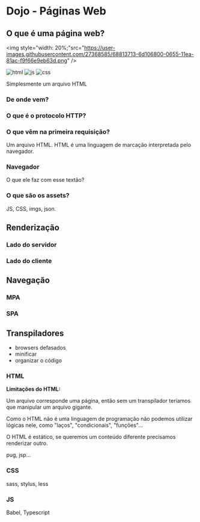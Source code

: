 # Dojo - Páginas Web

## O que é uma página web?

<style></style>

<img style="width: 20%;"src="https://user-images.githubusercontent.com/27368585/68813713-6d106800-0655-11ea-81ac-f9f66e9eb63d.png" />

![html](https://user-images.githubusercontent.com/27368585/68813713-6d106800-0655-11ea-81ac-f9f66e9eb63d.png)
![js](https://user-images.githubusercontent.com/27368585/68813714-6d106800-0655-11ea-9a3d-9ef52fa29dac.png)
![css](https://user-images.githubusercontent.com/27368585/68813737-84e7ec00-0655-11ea-9736-9b534ac189ab.jpg)


Simplesmente um arquivo HTML 

### De onde vem?

### O que é o protocolo HTTP?

### O que vêm na primeira requisição?

Um arquivo HTML. HTML é uma linguagem de marcação interpretada pelo navegador.

### Navegador

O que ele faz com esse textão?

### O que são os assets?

JS, CSS, imgs, json.

## Renderização

### Lado do servidor

### Lado do cliente

## Navegação

### MPA

### SPA

## Transpiladores

- browsers defasados
- minificar
- organizar o código

### HTML

**Limitações do HTML:**

Um arquivo corresponde uma página, então sem um transpilador teríamos que manipular um arquivo gigante.

Como o HTML não é uma linguagem de programação não podemos utilizar lógicas nele, como "laços", "condicionais", "funções"...

O HTML é estático, se queremos um conteúdo diferente precisamos renderizar outro.

pug, jsp...

### CSS

sass, stylus, less

### JS

Babel, Typescript



